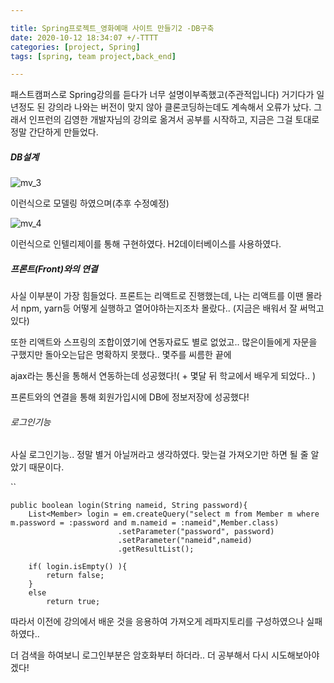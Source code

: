 ```yaml
---

title: Spring프로젝트_영화예매 사이트 만들기2 -DB구축
date: 2020-10-12 18:34:07 +/-TTTT
categories: [project, Spring]
tags: [spring, team project,back_end] 

---
```





패스트캠퍼스로 Spring강의를 듣다가 너무 설명이부족했고(주관적입니다) 거기다가 일년정도 된 강의라 나와는 버전이 맞지 않아 클론코딩하는데도 계속해서 오류가 났다. 그래서 인프런의 김영한 개발자님의 강의로 옮겨서 공부를 시작하고, 지금은 그걸 토대로 정말 간단하게 만들었다.



##### DB설계

![mv_3](E:\kikiplus1.github.io\assets\poastimg\mv_3.PNG)



이런식으로 모델링 하였으며(추후 수정예정)

![mv_4](E:\kikiplus1.github.io\assets\poastimg\mv_4.PNG)



이런식으로 인텔리제이를 통해 구현하였다. H2데이터베이스를 사용하였다.





##### 프론트(Front)와의 연결

사실 이부분이 가장 힘들었다. 프론트는 리액트로 진행했는데, 나는 리액트를 이땐 몰라서 npm, yarn등 어떻게 실행하고 열어야하는지조차 몰랐다.. (지금은 배워서 잘 써먹고 있다)

또한 리액트와 스프링의 조합이였기에 연동자료도 별로 없었고.. 많은이들에게 자문을 구했지만 돌아오는답은 명확하지 못했다.. 몇주를 씨름한 끝에

ajax라는 통신을 통해서 연동하는데 성공했다!( + 몇달 뒤 학교에서 배우게 되었다.. )

프론트와의 연결을 통해 회원가입시에 DB에 정보저장에 성공했다!



###### 로그인기능

사실 로그인기능.. 정말 별거 아닐꺼라고 생각하였다. 맞는걸 가져오기만 하면 될 줄 알았기 때문이다.

``

```
public boolean login(String nameid, String password){
    List<Member> login = em.createQuery("select m from Member m where m.password = :password and m.nameid = :nameid",Member.class)
                        .setParameter("password", password)
                        .setParameter("nameid",nameid)
                        .getResultList();

    if( login.isEmpty() ){
        return false;
    }
    else
        return true;
```

따라서 이전에 강의에서 배운 것을 응용하여 가져오게 레파지토리를 구성하였으나 실패하였다..

더 검색을 하여보니 로그인부분은 암호화부터 하더라.. 더 공부해서 다시 시도해보아야겠다!
